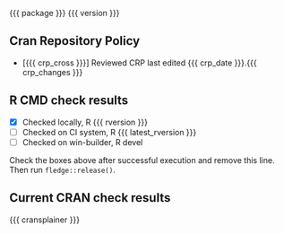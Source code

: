 {{{ package }}} {{{ version }}}

## Cran Repository Policy

- [{{{ crp_cross }}}] Reviewed CRP last edited {{{ crp_date }}}.{{{ crp_changes }}}

## R CMD check results

- [x] Checked locally, R {{{ rversion }}}
- [ ] Checked on CI system, R {{{ latest_rversion }}}
- [ ] Checked on win-builder, R devel

Check the boxes above after successful execution and remove this line. Then run `fledge::release()`.

## Current CRAN check results

{{{ cransplainer }}}
